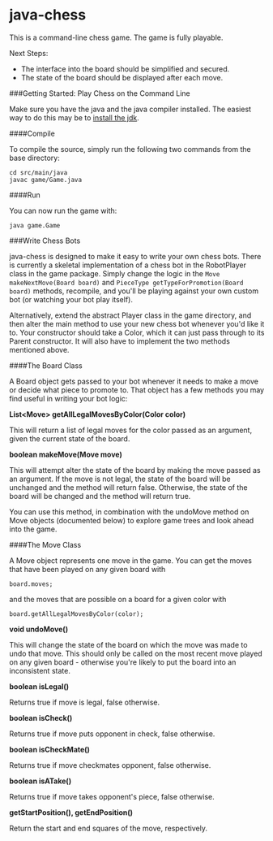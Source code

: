 java-chess
==========
This is a command-line chess game.  The game is fully playable.  

Next Steps:
* The interface into the board should be simplified and secured.
* The state of the board should be displayed after each move.

###Getting Started: Play Chess on the Command Line

Make sure you have the java and the java compiler installed.  The easiest way to do this may be to [install the jdk](http://docs.oracle.com/javase/7/docs/webnotes/install/).

####Compile

To compile the source, simply run the following two commands from the base directory:

```
cd src/main/java
javac game/Game.java
```

####Run

You can now run the game with: 

```java game.Game```

###Write Chess Bots

java-chess is designed to make it easy to write your own chess bots.  There is currently a skeletal implementation of a chess bot in the RobotPlayer class in the game package.  Simply change the logic in the `Move makeNextMove(Board board)` and `PieceType getTypeForPromotion(Board board)` methods, recompile, and you'll be playing against your own custom bot (or watching your bot play itself).  

Alternatively, extend the abstract Player class in the game directory, and then alter the main method to use your new chess bot whenever you'd like it to.  Your constructor should take a Color, which it can just pass through to its Parent constructor.  It will also have to implement the two methods mentioned above.

####The Board Class

A Board object gets passed to your bot whenever it needs to make a move or decide what piece to promote to.  That object has a few methods you may find useful in writing your bot logic:

**List\<Move\> getAllLegalMovesByColor(Color color)**

This will return a list of legal moves for the color passed as an argument, given the current state of the board.

**boolean makeMove(Move move)**

This will attempt alter the state of the board by making the move passed as an argument.  If the move is not legal, the state of the board will be unchanged and the method will return false.  Otherwise, the state of the board will be changed and the method will return true.

You can use this method, in combination with the undoMove method on Move objects (documented below) to explore game trees and look ahead into the game.

####The Move Class

A Move object represents one move in the game. You can get the moves that have been played on any given board with 

`board.moves;`

and the moves that are possible on a board for a given color with

`board.getAllLegalMovesByColor(color);`

**void undoMove()**

This will change the state of the board on which the move was made to undo that move.  This should only be called on the most recent move played on any given board - otherwise you're likely to put the board into an inconsistent state.

**boolean isLegal()**

Returns true if move is legal, false otherwise.

**boolean isCheck()**

Returns true if move puts opponent in check, false otherwise.

**boolean isCheckMate()**

Returns true if move checkmates opponent, false otherwise.

**boolean isATake()**

Returns true if move takes opponent's piece, false otherwise.

**getStartPosition(), getEndPosition()**

Return the start and end squares of the move, respectively.
